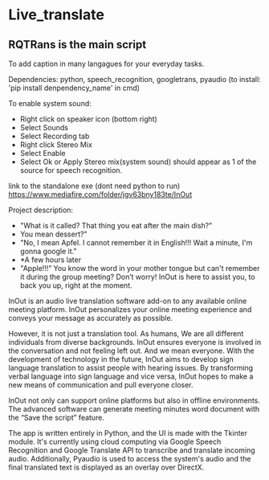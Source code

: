 # Live_translate
## RQTRans is the main script


To add caption in many langagues for your everyday tasks.


Dependencies: python, speech_recognition, googletrans, pyaudio (to install: 'pip install denpendency_name' in cmd)


To enable system sound:
  - Right click on speaker icon (bottom right)
  - Select Sounds
  - Select Recording tab
  - Right click Stereo Mix
  - Select Enable
  - Select Ok or Apply
Stereo mix(system sound) should appear as 1 of the source for speech recognition.



link to the standalone exe (dont need python to run)
https://www.mediafire.com/folder/jgv63bny183te/InOut


Project description:

- "What is it called? That thing you eat after the main dish?"
- You mean dessert?"
- "No, I mean Apfel. I cannot remember it in English!!! Wait a minute, I'm gonna google it."
- *A few hours later
- "Apple!!!”
You know the word in your mother tongue but can't remember it during the group meeting?
Don’t worry! InOut is here to assist you, to back you up, right at the moment.


InOut is an audio live translation software add-on to any available online meeting platform. InOut personalizes your online meeting experience and conveys your message as accurately as possible.


However, it is not just a translation tool.
As humans, We are all different individuals from diverse backgrounds. InOut ensures everyone is involved in the conversation and not feeling left out. And we mean everyone.
With the development of technology in the future, InOut aims to develop sign language translation to assist people with hearing issues. By transforming verbal language into sign language and vice versa, InOut hopes to make a new means of communication and pull everyone closer.


InOut not only can support online platforms but also in offline environments. The advanced software can generate meeting minutes word document with the “Save the script” feature.

The app is written entirely in Python, and the UI is made with the Tkinter module. It's currently using cloud computing via Google Speech Recognition and Google Translate API to transcribe and translate incoming audio. Additionally, Pyaudio is used to access the system's audio and the final translated text is displayed as an overlay over DirectX.
